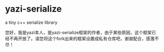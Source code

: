 # yazi-serialize
a tiny c++ serialize library

您好，我是yazi本人，是yazi-serialize框架的作者，由于某些原因，这个框架已经不再开放了。请您将这个fork出来的框架设置成私有仓库吧，谢谢配合，感激不尽！

